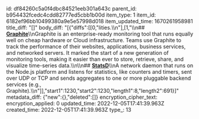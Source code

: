 id: df84260c5a0f4dbc84521eeb301a643c
parent_id: b954432fcedc4cdd82777ed5cbb1b00d
item_type: 1
item_id: 6182ef96bb10499380a9e5e57998d018
item_updated_time: 1670261958981
title_diff: "[]"
body_diff: "[{\"diffs\":[[0,\"lities.\\\n\"],[1,\"\\\n## [**Graphite**](https://graphiteapp.org/)\\\nGraphite is an enterprise-ready monitoring tool that runs equally well on cheap hardware or Cloud infrastructure. Teams use Graphite to track the performance of their websites, applications, business services, and networked servers. It marked the start of a new generation of monitoring tools, making it easier than ever to store, retrieve, share, and visualize time-series data.\\\n\\\n## [**StatsD**](https://github.com/statsd/statsd)\\\nA network daemon that runs on the Node.js platform and listens for statistics, like counters and timers, sent over UDP or TCP and sends aggregates to one or more pluggable backend services (e.g., Graphite).\\\n\"]],\"start1\":1230,\"start2\":1230,\"length1\":8,\"length2\":691}]"
metadata_diff: {"new":{},"deleted":[]}
encryption_cipher_text: 
encryption_applied: 0
updated_time: 2022-12-05T17:41:39.963Z
created_time: 2022-12-05T17:41:39.963Z
type_: 13